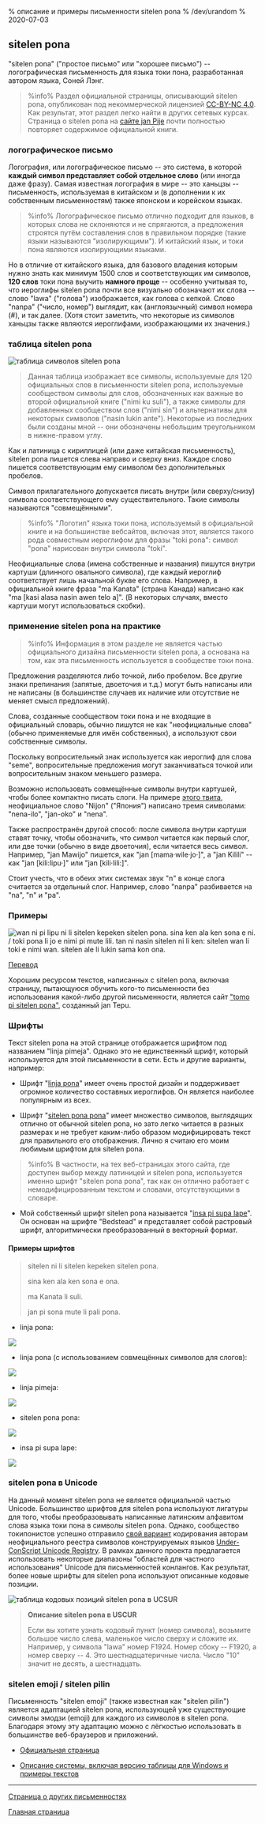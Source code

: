% описание и примеры письменности sitelen pona 
% /dev/urandom
% 2020-07-03

## sitelen pona

"sitelen pona" ("простое письмо" или "хорошее письмо") -- логографическая
письменность для языка токи пона, разработанная автором языка, Соней Лэнг.

> %info%
> Раздел официальной страницы, описывающий sitelen pona, опубликован под
> некоммерческой лицензией [CC-BY-NC
> 4.0](https://creativecommons.org/licenses/by-nc/4.0/). Как результат, этот
> раздел легко найти в других сетевых курсах. Страница o sitelen pona на 
> [сайте jan Pije](http://tokipona.net/tp/janpije/hieroglyphs.php)
> почти полностью повторяет содержимое официальной книги.

### логографическое письмо

Логография, или логографическое письмо -- это система, в которой **каждый символ
представляет собой отдельное слово** (или иногда даже фразу). Самая известная
логография в мире -- это ханьцзы -- письменность, используемая в китайском и (в
дополнении к их собственным письменностям) также японском и корейском языках.

> %info%
> Логографическое письмо отлично подходит для языков, в которых слова не
> склоняются и не спрягаются, а предложения строятся путём составления слов в
> правильном порядке (такие языки называются "изолирующими"). И китайский язык,
> и токи пона являются изолирующими языками.

Но в отличие от китайского языка, для базового владения которым нужно знать как
минимум 1500 слов и соответствующих им символов, **120 слов** токи пона выучить
**намного проще** -- особенно учитывая то, что иероглифы sitelen pona почти все
визуально обозначают их слова -- слово "lawa" ("голова") изображается, как
голова с кепкой. Слово "nanpa" ("число, номер") выглядит, как (англоязычный)
символ номера (\#), и так далее. (Хотя стоит заметить, что некоторые из символов
ханьцзы также являются иероглифами, изображающими их значения.)

### таблица sitelen pona

![таблица символов sitelen pona](/sitelen_pona.gif)

> Данная таблица изображает все символы, используемые для 120 официальных слов в
> письменности sitelen pona, используемые сообществом символы для слов,
> обозначенных как важные во второй официальной книге ("nimi ku suli"), а также
> символы для добавленных сообществом слов ("nimi sin") и альтернативы для
> некоторых символов ("nasin lukin ante").  Некоторые из последних были созданы
> мной -- они обозначены небольшим треугольником в нижне-правом углу.

Как и латиница с кириллицей (или даже китайская письменность), sitelen pona
пишется слева направо и сверху вниз. Каждое слово пишется соответствующим ему
символом без дополнительных пробелов.

Символ прилагательного допускается писать внутри (или сверху/снизу) символа
соответствующего ему существительного. Такие символы называются "совмещёнными".

> %info%
> "Логотип" языка токи пона, используемый в официальной книге и на большинстве
> вебсайтов, включая этот, является такого рода совместным иероглифом для фразы
> "toki pona": символ "pona" нарисован внутри символа "toki".

Неофициальные слова (имена собственные и названия) пишутся внутри картуши
(длинного овального символа), где каждый иероглиф соответствует лишь начальной
букве его слова. Например, в официальной книге фраза "ma Kanata" (страна Канада)
написано как "ma [kasi alasa nasin awen telo a]". (В некоторых случаях, вместо
картуши могут использоваться скобки).

### применение sitelen pona на практике

> %info%
> Информация в этом разделе не является частью официального дизайна письменности
> sitelen pona, а основана на том, как эта письменность используется в
> сообществе токи пона.

Предложения разделяются либо точкой, либо пробелом. Все другие знаки препинания
(запятые, двоеточия и т.д.) могут быть написаны или не написаны (в большинстве
случаев их наличие или отсутствие не меняет смысл предложений).

Слова, созданные сообществом токи пона и не входящие в официальный словарь,
обычно пишутся не как "неофициальные слова" (обычно применяемые для имён
собственных), а используют свои собственные символы.

Поскольку вопросительный знак используется как иероглиф для слова "seme",
вопросительные предложения могут заканчиваться точкой или вопросительным знаком
меньшего размера.

Возможно использовать совмещённые символы внутри картушей, чтобы более компактно
писать слоги. На примере [этого
твита](https://twitter.com/qvarie/status/1291755067851251712), неофициальное
слово "Nijon" ("Япония") написано тремя символами: "nena-ilo", "jan-oko" и
"nena".

Также распространён другой способ: после символа внутри картуши ставят точку,
чтобы обозначить, что символ читается как первый слог, или две точки (обычно в
виде двоеточия), если читается весь символ. Например, "jan Mawijo" пишется, как
"jan \[mama·wile·jo·\]", а "jan Kilili" -- как "jan \[kili:lipu·\]" или "jan \[kili·lili:\]".

Стоит учесть, что в обеих этих системах звук "n" в конце слога считается за
отдельный слог. Например, слово "nanpa" разбивается на "na", "n" и "pa".

### Примеры

![wan ni pi lipu ni li sitelen kepeken sitelen pona. sina ken ala ken sona e ni.
/ toki pona li jo e nimi pi mute lili. tan ni nasin sitelen ni li ken: sitelen
wan li toki e nimi wan. sitelen ale li lukin sama kon
ona.](/sitelen_pona_example.png)

[Перевод](ru/answers#sp)

Хорошим ресурсом текстов, написанных с sitelen pona, включая страницу,
пытающуюся обучить кого-то письменности без использования какой-либо другой
письменности, является сайт ["tomo pi sitelen
pona"](https://davidar.github.io/tp/), созданный jan Tepu.

### Шрифты

Текст sitelen pona на этой странице отображается шрифтом под названием "linja
pimeja". Однако это не единственный шрифт, который используется для этой
письменности в сети. Есть и другие варианты, например:

 * Шрифт "[linja pona](musilili.net/linja-pona/)" имеет очень простой дизайн и
   поддерживает огромное количество составных иероглифов. Он является наиболее
   популярным из всех.

 * Шрифт "[sitelen pona pona](https://jackhumbert.github.io/sitelen-pona-pona/)"
   имеет множество символов, выглядящих отлично от обычной sitelen pona, но зато
   легко читается в разных размерах и не требует каким-либо образом
   модифицировать текст для правильного его отображения. Лично я считаю его моим
   любимым шрифтом для sitelen pona.

> %info%
> В частности, на тех веб-страницах этого сайта, где доступен выбор между
> латиницей и sitelen pona, используется именно шрифт "sitelen pona pona", так
> как он отлично работает с немодифицированным текстом и словами, отсутствующими
> в словаре.

 * Мой собственный шрифт sitelen pona называется "[insa pi supa lape](lentan/supalape)". 
   Он основан на шрифте "Bedstead" и представляет собой растровый шрифт,
   алгоритмически преобразованный в векторный формат.

#### Примеры шрифтов

>
> sitelen ni li sitelen kepeken sitelen pona.
>
> sina ken ala ken sona e ona.
>
> ma Kanata li suli.
>
> jan pi sona mute li pali pona.
>

* linja pona:

![](/lpona.png)

* linja pona (с использованием совмещённых символов для слогов):

![](/lpona2.png)

* linja pimeja:

![](/lpimeja.png)

* sitelen pona pona:

![](/spp.png)

* insa pi supa lape:

![](/insa.png)

### sitelen pona в Unicode

На данный момент sitelen pona не является официальной частью Unicode. 
Большинство шрифтов для sitelen pona используют лигатуры для того, чтобы 
преобразовывать написанные латинским алфавитом слова языка токи пона в символы 
sitelen pona. Однако, сообщество токипонистов успешно отправило 
[свой вариант](https://www.kreativekorp.com/ucsur/charts/sitelen.html)
кодирования авторам неофициального реестра символов конструируемых языков
[Under-ConScript Unicode Registry](https://www.kreativekorp.com/ucsur/). В 
рамках данного проекта предлагается использовать некоторые диапазоны "областей 
для частного использования" Unicode для письменностей конлангов. Как результат, 
более новые шрифты для sitelen pona используют описанные кодовые позиции.

![таблица кодовых позиций sitelen pona в UCSUR](/sitelen_ucsur.gif)

> **Описание sitelen pona в USCUR**
> 
> Если вы хотите узнать кодовый пункт (номер символа), возьмите большое число 
> слева, маленькое число сверху и сложите их. Например, у символа "lawa" номер 
> F1924. Номер сбоку -- F1920, а номер сверху -- 4. Это шестнадцатеричные числа. 
> Число "10" значит не десять, а шестнадцать.

### sitelen emoji / sitelen pilin

Письменность "sitelen emoji" (также известная как "sitelen pilin") является
адаптацией sitelen pona, использующей уже существующие символы эмодзи (emoji)
для каждого из символов в sitelen pona. Благодаря этому эту адаптацию можно с
лёгкостью использовать в большинстве веб-браузеров и приложений.

* [Официальная страница](https://sites.google.com/view/sitelenemoji)

* [Описание системы, включая версию таблицы для Windows и примеры текстов](
https://omniglot.com/conscripts/sitelenemoji.htm)

---

[Страница о других письменностях](ru/x2)

[Главная страница](ru)
